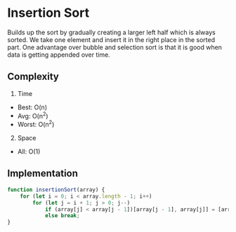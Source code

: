 # Insertion Sort
Builds up the sort by gradually creating a larger left half which is always sorted. 
We take one element and insert it in the right place in the sorted part. One advantage over bubble and selection sort is that it is good when data is getting appended over time.

## Complexity
1. Time
* Best: O(n)
* Avg: O(n<sup>2</sup>)
* Worst: O(n<sup>2</sup>)


2. Space
* All: O(1)

## Implementation
```javascript
function insertionSort(array) {
    for (let i = 0; i < array.length - 1; i++)
        for (let j = i + 1; j > 0; j--)
            if (array[j] < array[j - 1])[array[j - 1], array[j]] = [array[j], array[j - 1]];
            else break;
}
```
